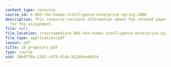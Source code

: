 ```yaml
---
content_type: resource
course_id: 6-803-the-human-intelligence-enterprise-spring-2006
description: This resource contains information about the related paper and the guidelines
  for the assignment.
file: null
file_location: /coursemedia/6-803-the-human-intelligence-enterprise-spring-2006/38e87f0a1262c47941dab12b0aeab414_19_proposals.pdf
file_type: application/pdf
layout: pdf
title: 19_proposals.pdf
type: course
uid: 38e87f0a-1262-c479-41da-b12b0aeab414
---
```

